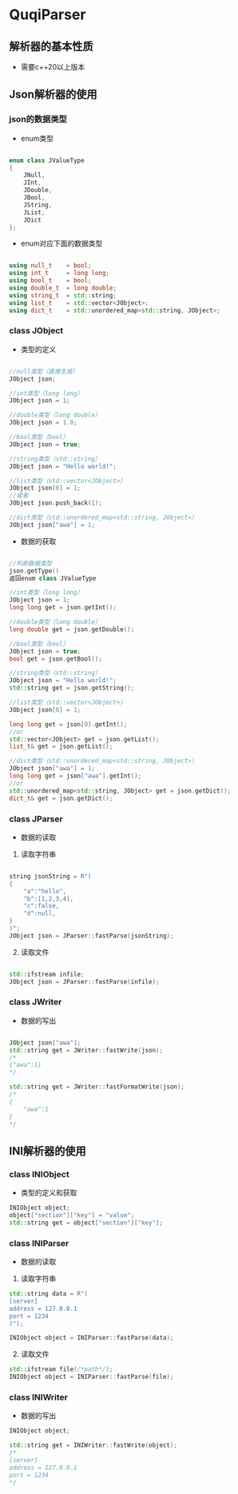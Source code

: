 ﻿# QuqiParser

## 解析器的基本性质
- 需要c++20以上版本

## Json解析器的使用
### json的数据类型
- enum类型
```cpp

enum class JValueType
{
	JNull,
	JInt,
	JDouble,
	JBool,
	JString,
	JList,
	JDict
};
```
- enum对应下面的数据类型
```cpp

using null_t 	= bool;
using int_t 	= long long;
using bool_t 	= bool;
using double_t 	= long double;
using string_t 	= std::string;
using list_t 	= std::vector<JObject>;
using dict_t 	= std::unordered_map<std::string, JObject>;
```

### class JObject
- 类型的定义
```cpp

//null类型（直接生成）
JObject json;

//int类型（long long）
JObject json = 1;

//double类型（long double）
JObject json = 1.0;

//bool类型（bool）
JObject json = true;

//string类型（std::string）
JObject json = "Hello world!";

//list类型（std::vector<JObject>）
JObject json[0] = 1;
//或者
JObject json.push_back(1);

//dict类型（std::unordered_map<std::string, JObject>）
JObject json["awa"] = 1;
```
- 数据的获取
```cpp

//判断数据类型
json.getType()
返回enum class JValueType

//int类型（long long）
JObject json = 1;
long long get = json.getInt();

//double类型（long double）
long double get = json.getDouble();

//bool类型（bool）
JObject json = true;
bool get = json.getBool();

//string类型（std::string）
JObject json = "Hello world!";
std::string get = json.getString();

//list类型（std::vector<JObject>）
JObject json[0] = 1;

long long get = json[0].getInt();
//or
std::vector<JObject> get = json.getList();
list_t& get = json.getList();

//dict类型（std::unordered_map<std::string, JObject>）
JObject json["awa"] = 1;
long long get = json["awa"].getInt();
//or
std::unordered_map<std::string, JObject> get = json.getDict();
dict_t& get = json.getDict();
```

### class JParser
- 数据的读取
1. 读取字符串
```cpp

string jsonString = R"(
{
    "a":"hello",
    "b":[1,2,3,4],
    "c":false,
    "d":null,
}
)";
JObject json = JParser::fastParse(jsonString);
```

2. 读取文件
```cpp

std::ifstream infile;
JObject json = JParser::fastParse(infile);

```

### class JWriter
- 数据的写出
```cpp

JObject json["awa"];
std::string get = JWriter::fastWrite(json);
/*
{"awa":1}
*/

std::string get = JWriter::fastFormatWrite(json);
/*
{
	"awa":1
}
*/
```

## INI解析器的使用
### class INIObject
- 类型的定义和获取
```cpp
INIObject object;
object["section"]["key"] = "value";
std::string get = object["section"]["key"];
```

### class INIParser
- 数据的读取
1. 读取字符串
```cpp
std::string data = R"(
[server]
address = 127.0.0.1
port = 1234
)");

INIObject object = INIParser::fastParse(data);

```

2. 读取文件
```cpp
std::ifstream file(/*path*/);
INIObject object = INIParser::fastParse(file);
```

### class INIWriter
- 数据的写出
```cpp
INIObject object;

std::string get = INIWriter::fastWrite(object);
/*
[server]
address = 127.0.0.1
port = 1234
*/

```


